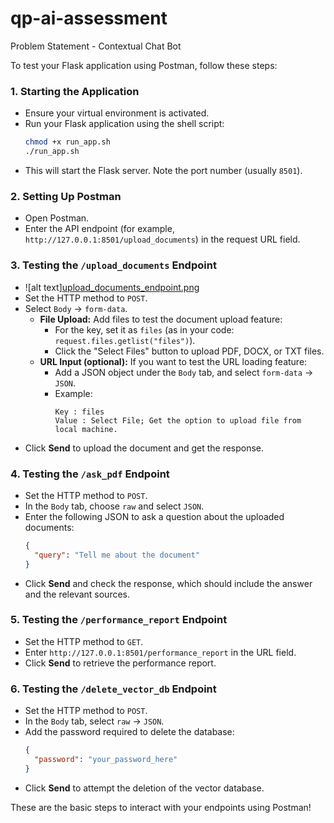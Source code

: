 # qp-ai-assessment
Problem Statement - Contextual Chat Bot

To test your Flask application using Postman, follow these steps:

### 1. **Starting the Application**
   - Ensure your virtual environment is activated.
   - Run your Flask application using the shell script:
     ```bash
     chmod +x run_app.sh
     ./run_app.sh
     ```
   - This will start the Flask server. Note the port number (usually `8501`).

### 2. **Setting Up Postman**
   - Open Postman.
   - Enter the API endpoint (for example, `http://127.0.0.1:8501/upload_documents`) in the request URL field.

### 3. **Testing the `/upload_documents` Endpoint**
   - ![alt text][upload_documents_endpoint.png](https://github.com/iusaidmulla/qp-ai-assessment/blob/50d42f0df8abf26bae7d7ef4cddf26cf8d307cd7/upload_documents_endpoint.png)
   - Set the HTTP method to `POST`.
   - Select `Body` → `form-data`.
     - **File Upload:** Add files to test the document upload feature:
       - For the key, set it as `files` (as in your code: `request.files.getlist("files")`).
       - Click the "Select Files" button to upload PDF, DOCX, or TXT files.
     - **URL Input (optional):** If you want to test the URL loading feature:
       - Add a JSON object under the `Body` tab, and select `form-data` → `JSON`.
       - Example:
         ```
         Key : files
         Value : Select File; Get the option to upload file from local machine.
         ```
   - Click **Send** to upload the document and get the response.

### 4. **Testing the `/ask_pdf` Endpoint**
   - Set the HTTP method to `POST`.
   - In the `Body` tab, choose `raw` and select `JSON`.
   - Enter the following JSON to ask a question about the uploaded documents:
     ```json
     {
       "query": "Tell me about the document"
     }
     ```
   - Click **Send** and check the response, which should include the answer and the relevant sources.

### 5. **Testing the `/performance_report` Endpoint**
   - Set the HTTP method to `GET`.
   - Enter `http://127.0.0.1:8501/performance_report` in the URL field.
   - Click **Send** to retrieve the performance report.

### 6. **Testing the `/delete_vector_db` Endpoint**
   - Set the HTTP method to `POST`.
   - In the `Body` tab, select `raw` → `JSON`.
   - Add the password required to delete the database:
     ```json
     {
       "password": "your_password_here"
     }
     ```
   - Click **Send** to attempt the deletion of the vector database.

These are the basic steps to interact with your endpoints using Postman!
